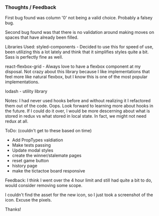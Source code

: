 ### Thoughts / Feedback

<!-- Jot down your working notes here, and/or let us know what you thought! -->
First bug found was column '0' not being a valid choice. Probably a falsey bug.

Second bug found was that there is no validation around making moves on spaces that have already been filled.

Libraries Used: 
styled-components - Decided to use this for speed of use, been utilizing this a lot lately and think that it simplifies styles quite a bit. Sass is perfectly fine as well. 

react-flexbox-grid - Always love to have a flexbox component at my disposal. Not crazy about this library because I like implementations that feel more like natural flexbox, but I know this is one of the most popular implementations.

lodash - utility library

Notes:
I had never used hooks before and without realizing it I refactored them out of the code. Oops. Look forward to learning more about hooks in the future. If I could do it over, I would be more descerning about what is  stored in redux vs what stored in local state.  In fact, we might not need redux at all.  

ToDo: (couldn't get to these based on time)
* Add PropTypes valdiation
* Make tests passing
* Update modal styles
* create the winner/stalemate pages
* reset game button
* history page
* make the tictactoe board responsive 

Feedback:
I think I went over the 4 hour limit and still had quite a bit to do, would consider removing some scope.

I couldn't find the asset for the new icon, so I just took a screenshot of the icon. Excuse the pixels.

Thanks!